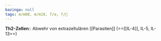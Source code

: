 ```yaml
---
bazinga: null
tags: m/m08, m/m18, f/⚙️, f/🦠
---
```

**Th2-Zellen**:: Abwehr von extrazellulären [[Parasiten]] (==[[IL-4]], IL-5, IL-13==)